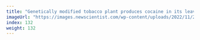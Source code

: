 ```yaml
---
title: "Genetically modified tobacco plant produces cocaine in its leaves"
imageUrl: "https://images.newscientist.com/wp-content/uploads/2022/11/24172334/SEI_135020070.jpg?width=600"
index: 132
weight: 132
---
```

